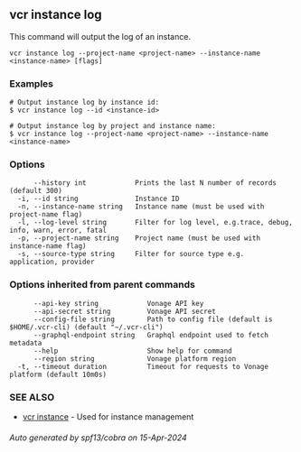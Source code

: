 ## vcr instance log

This command will output the log of an instance.

```
vcr instance log --project-name <project-name> --instance-name <instance-name> [flags]
```

### Examples

```
# Output instance log by instance id:
$ vcr instance log --id <instance-id>

# Output instance log by project and instance name:
$ vcr instance log --project-name <project-name> --instance-name <instance-name>

```

### Options

```
      --history int            Prints the last N number of records (default 300)
  -i, --id string              Instance ID
  -n, --instance-name string   Instance name (must be used with project-name flag)
  -l, --log-level string       Filter for log level, e.g.trace, debug, info, warn, error, fatal
  -p, --project-name string    Project name (must be used with instance-name flag)
  -s, --source-type string     Filter for source type e.g. application, provider
```

### Options inherited from parent commands

```
      --api-key string            Vonage API key
      --api-secret string         Vonage API secret
      --config-file string        Path to config file (default is $HOME/.vcr-cli) (default "~/.vcr-cli")
      --graphql-endpoint string   Graphql endpoint used to fetch metadata
      --help                      Show help for command
      --region string             Vonage platform region
  -t, --timeout duration          Timeout for requests to Vonage platform (default 10m0s)
```

### SEE ALSO

* [vcr instance](vcr_instance.md)	 - Used for instance management

###### Auto generated by spf13/cobra on 15-Apr-2024

